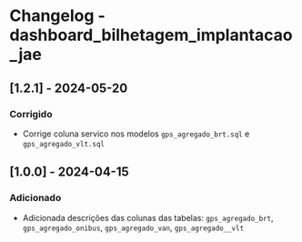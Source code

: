 # Changelog - dashboard_bilhetagem_implantacao_jae

## [1.2.1] - 2024-05-20

### Corrigido
- Corrige coluna servico nos modelos `gps_agregado_brt.sql` e `gps_agregado_vlt.sql`

## [1.0.0] - 2024-04-15

### Adicionado 

- Adicionada descrições das colunas das tabelas: `gps_agregado_brt`, `gps_agregado_onibus`, `gps_agregado_van`, `gps_agregado__vlt`